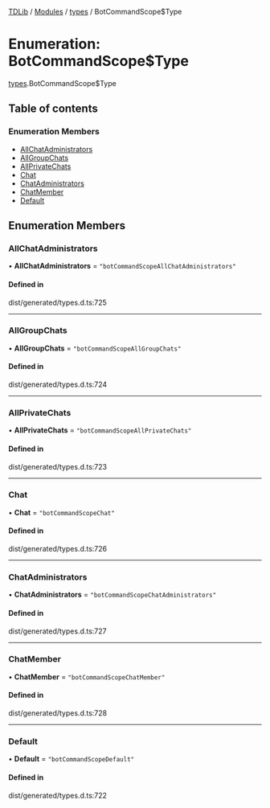 [TDLib](../README.md) / [Modules](../modules.md) / [types](../modules/types.md) / BotCommandScope$Type

# Enumeration: BotCommandScope$Type

[types](../modules/types.md).BotCommandScope$Type

## Table of contents

### Enumeration Members

- [AllChatAdministrators](types.BotCommandScope_Type.md#allchatadministrators)
- [AllGroupChats](types.BotCommandScope_Type.md#allgroupchats)
- [AllPrivateChats](types.BotCommandScope_Type.md#allprivatechats)
- [Chat](types.BotCommandScope_Type.md#chat)
- [ChatAdministrators](types.BotCommandScope_Type.md#chatadministrators)
- [ChatMember](types.BotCommandScope_Type.md#chatmember)
- [Default](types.BotCommandScope_Type.md#default)

## Enumeration Members

### AllChatAdministrators

• **AllChatAdministrators** = ``"botCommandScopeAllChatAdministrators"``

#### Defined in

dist/generated/types.d.ts:725

___

### AllGroupChats

• **AllGroupChats** = ``"botCommandScopeAllGroupChats"``

#### Defined in

dist/generated/types.d.ts:724

___

### AllPrivateChats

• **AllPrivateChats** = ``"botCommandScopeAllPrivateChats"``

#### Defined in

dist/generated/types.d.ts:723

___

### Chat

• **Chat** = ``"botCommandScopeChat"``

#### Defined in

dist/generated/types.d.ts:726

___

### ChatAdministrators

• **ChatAdministrators** = ``"botCommandScopeChatAdministrators"``

#### Defined in

dist/generated/types.d.ts:727

___

### ChatMember

• **ChatMember** = ``"botCommandScopeChatMember"``

#### Defined in

dist/generated/types.d.ts:728

___

### Default

• **Default** = ``"botCommandScopeDefault"``

#### Defined in

dist/generated/types.d.ts:722
